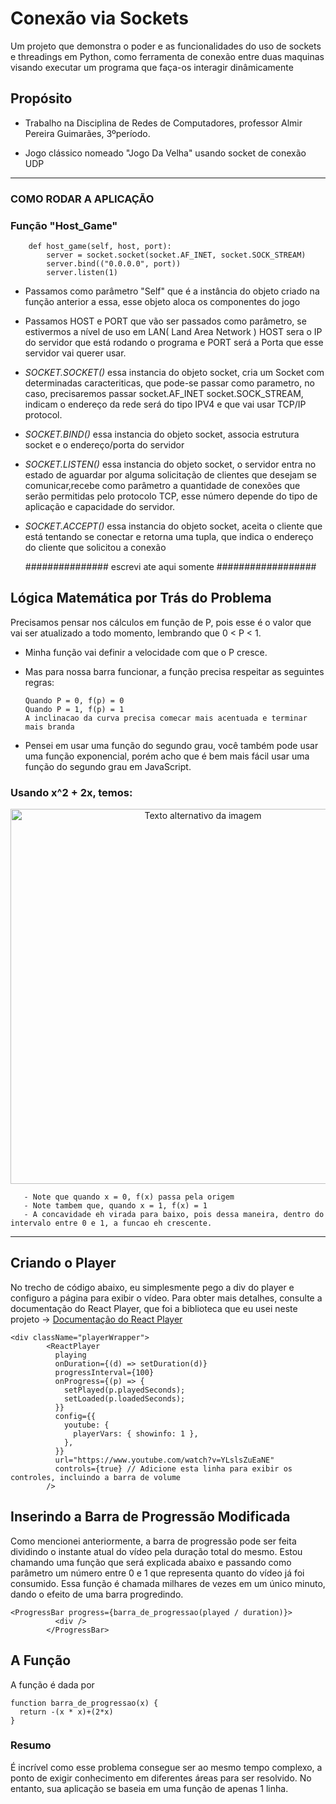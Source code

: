 # Conexão via Sockets

Um projeto  que demonstra o poder e as funcionalidades do uso de sockets e threadings em Python, como ferramenta de conexão entre duas maquinas visando executar um programa que faça-os interagir dinâmicamente

## Propósito
* Trabalho na Disciplina de Redes de Computadores, professor Almir Pereira Guimarães, 3ºperíodo.

* Jogo clássico nomeado "Jogo Da Velha" usando socket de conexão UDP

---
### COMO RODAR A APLICAÇÃO

### Função "Host_Game"
```
    def host_game(self, host, port):
        server = socket.socket(socket.AF_INET, socket.SOCK_STREAM)
        server.bind(("0.0.0.0", port)) 
        server.listen(1)
```
  * Passamos como parâmetro "Self" que é a instância do objeto criado na função anterior a essa, esse objeto aloca os componentes do jogo
    
  * Passamos HOST e PORT que vão ser passados como parâmetro, se estivermos a nível de uso em LAN( Land Area Network ) HOST sera o IP do 
     servidor que está rodando o programa e PORT será a Porta que esse servidor vai querer usar.
    
  * *SOCKET.SOCKET()* essa instancia do objeto socket, cria um Socket com determinadas caracteriticas, que pode-se passar como parametro, no caso, precisaremos passar socket.AF_INET socket.SOCK_STREAM, indicam o endereço da rede será do tipo IPV4 e que vai usar TCP/IP protocol.
  * *SOCKET.BIND()* essa instancia do objeto socket, associa estrutura socket e o endereço/porta do servidor
  * *SOCKET.LISTEN()* essa instancia do objeto socket, o servidor entra no estado de aguardar por alguma solicitação de clientes que desejam se comunicar,recebe como parâmetro  a quantidade de conexões que serão permitidas pelo protocolo TCP, esse número depende do tipo de aplicação e capacidade do servidor.
  * *SOCKET.ACCEPT()* essa instancia do objeto socket, aceita o cliente que está tentando se conectar e retorna uma tupla, que indica o endereço do cliente que solicitou a conexão


      ############### escrevi ate aqui somente ##################
## Lógica Matemática por Trás do Problema

Precisamos pensar nos cálculos em função de P, pois esse é o valor que vai ser atualizado a todo momento, lembrando que 0 < P < 1.

- Minha função vai definir a velocidade com que o P cresce.
  
- Mas para nossa barra funcionar, a função precisa respeitar as seguintes regras:

      Quando P = 0, f(p) = 0
      Quando P = 1, f(p) = 1
      A inclinacao da curva precisa comecar mais acentuada e terminar mais branda

- Pensei em usar uma função do segundo grau, você também pode usar uma função exponencial, porém acho que é bem mais fácil usar uma função do segundo grau em JavaScript.

### Usando x^2 + 2x, temos:

<p align="center">
  <img src="/krl.png" alt="Texto alternativo da imagem" width="600">
</p>


       - Note que quando x = 0, f(x) passa pela origem
       - Note tambem que, quando x = 1, f(x) = 1
       - A concavidade eh virada para baixo, pois dessa maneira, dentro do intervalo entre 0 e 1, a funcao eh crescente.
  
  
---

## Criando o Player

No trecho de código abaixo, eu simplesmente pego a div do player e configuro a página para exibir o vídeo. Para obter mais detalhes, consulte a documentação do React Player, que foi a biblioteca que eu usei neste projeto -> [Documentação do React Player](https://www.npmjs.com/package/react-player)

```
<div className="playerWrapper">
        <ReactPlayer
          playing
          onDuration={(d) => setDuration(d)}
          progressInterval={100}
          onProgress={(p) => {
            setPlayed(p.playedSeconds);
            setLoaded(p.loadedSeconds);
          }}
          config={{
            youtube: {
              playerVars: { showinfo: 1 },
            },
          }}
          url="https://www.youtube.com/watch?v=YLslsZuEaNE"
          controls={true} // Adicione esta linha para exibir os controles, incluindo a barra de volume
        />

```

## Inserindo a Barra de Progressão Modificada

Como mencionei anteriormente, a barra de progressão pode ser feita dividindo o instante atual do vídeo pela duração total do mesmo. Estou chamando uma função que será explicada abaixo e passando como parâmetro um número entre 0 e 1 que representa quanto do vídeo já foi consumido. Essa função é chamada milhares de vezes em um único minuto, dando o efeito de uma barra progredindo.


```
<ProgressBar progress={barra_de_progressao(played / duration)}>
          <div />
        </ProgressBar>
```

## A Função
A função é dada por


```
function barra_de_progressao(x) {
  return -(x * x)+(2*x)
}
```
### Resumo
É incrível como esse problema consegue ser ao mesmo tempo complexo, a ponto de exigir conhecimento em diferentes áreas para ser resolvido. No entanto, sua aplicação se baseia em uma função de apenas 1 linha.
